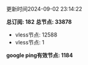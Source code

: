 更新时间2024-09-02 23:14:22

**总订阅: 182**
**总节点: 33878**
- vless节点: 12588
- vless节点: 1

**google ping有效节点: 1184**
